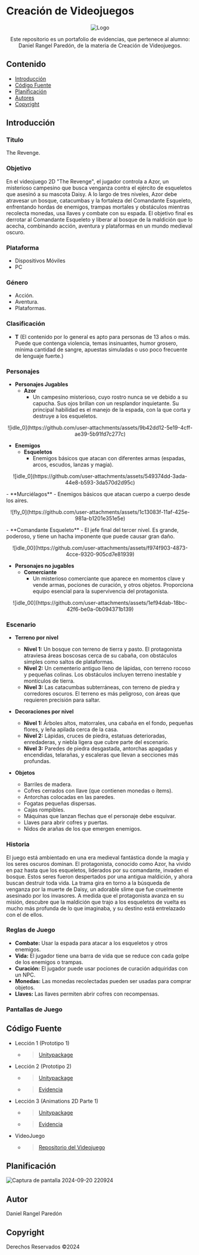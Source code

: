 # Creación de Videojuegos
<p align="center">
    <img src="https://github.com/user-attachments/assets/998d46e2-c1af-4dfb-af69-338ebf455b12" alt="Logo">
  <p align="center">
    Este repositorio es un portafolio de evidencias, que pertenece al alumno: Daniel Rangel Paredón, de la materia de Creación de Videojuegos.
  </p>
</p>


## Contenido

- [Introducción](#introducción)
- [Código Fuente](#código-fuente)
- [Planificación](#planificación)
- [Autores](#autores)
- [Copyright](#copyright)


## Introducción

### Titulo
The Revenge.

### Objetivo
En el videojuego 2D "The Revenge", el jugador controla a Azor, un misterioso campesino que busca venganza contra el ejército de esqueletos que asesinó a su mascota Daisy. A lo largo de tres niveles, Azor debe atravesar un bosque, catacumbas y la fortaleza del Comandante Esqueleto, enfrentando hordas de enemigos, trampas mortales y obstáculos mientras recolecta monedas, usa llaves y combate con su espada. El objetivo final es derrotar al Comandante Esqueleto y liberar al bosque de la maldición que lo acecha, combinando acción, aventura y plataformas en un mundo medieval oscuro.

### Plataforma
- Dispositivos Móviles
- PC

### Género
- Acción.
- Aventura.
- Plataformas.

### Clasificación
- **T** (El contenido por lo general es apto para personas de 13 años o más. Puede que contenga violencia, temas insinuantes, humor grosero, mínima cantidad de sangre, apuestas simuladas o uso poco frecuente de lenguaje fuerte.)

### Personajes
- **Personajes Jugables**
    - **Azor**
        - Un campesino misterioso, cuyo rostro nunca se ve debido a su capucha. Sus ojos brillan con un resplandor inquietante. Su principal habilidad es el manejo de la espada, con la que corta y destruye a los esqueletos.
<p align="center">
    ![idle_0](https://github.com/user-attachments/assets/9b42dd12-5e19-4cff-ae39-5b91fd7c277c)
</p>

- **Enemigos**
    - **Esqueletos**
        - Enemigos básicos que atacan con diferentes armas (espadas, arcos, escudos, lanzas y magia).
<p align="center">
    ![idle_0](https://github.com/user-attachments/assets/549374dd-3ada-44e8-b593-3da570d2d95c)
</p>
    - **Murciélagos**
        - Enemigos básicos que atacan cuerpo a cuerpo desde los aires.
<p align="center">
    ![fly_0](https://github.com/user-attachments/assets/1c13083f-11af-425e-981a-b1201e351e5e)
</p>
    - **Comandante Esqueleto**
        - El jefe final del tercer nivel. Es grande, poderoso, y tiene un hacha imponente que puede causar gran daño.
<p align="center">
    ![idle_00](https://github.com/user-attachments/assets/f974f903-4873-4cce-9320-905cd7e81939)
</p>

- **Personajes no jugables**
    - **Comerciante**
        - Un misterioso comerciante que aparece en momentos clave y vende armas, pociones de curación, y otros objetos. Proporciona equipo esencial para la supervivencia del protagonista.
<p align="center">
    ![idle_00](https://github.com/user-attachments/assets/1ef94dab-18bc-42f6-be0a-0b094371b139)
</p>

### Escenario
- **Terreno por nivel**
    - **Nivel 1:** Un bosque con terreno de tierra y pasto. El protagonista atraviesa áreas boscosas cerca de su cabaña, con obstáculos simples como saltos de plataformas.
    - **Nivel 2:** Un cementerio antiguo lleno de lápidas, con terreno rocoso y pequeñas colinas. Los obstáculos incluyen terreno inestable y montículos de tierra.
    - **Nivel 3:** Las catacumbas subterráneas, con terreno de piedra y corredores oscuros. El terreno es más peligroso, con áreas que requieren precisión para saltar.

- **Decoraciones por nivel**
    - **Nivel 1:** Árboles altos, matorrales, una cabaña en el fondo, pequeñas flores, y leña apilada cerca de la casa.
    - **Nivel 2:** Lápidas, cruces de piedra, estatuas deterioradas, enredaderas, y niebla ligera que cubre parte del escenario.
    - **Nivel 3:** Paredes de piedra desgastada, antorchas apagadas y encendidas, telarañas, y escaleras que llevan a secciones más profundas.

- **Objetos**
    - Barriles de madera.
    - Cofres cerrados con llave (que contienen monedas o ítems).
    - Antorchas colocadas en las paredes.
    - Fogatas pequeñas dispersas.
    - Cajas rompibles.
    - Máquinas que lanzan flechas que el personaje debe esquivar.
    - Llaves para abrir cofres y puertas.
    - Nidos de arañas de los que emergen enemigos.

### Historia
El juego está ambientado en una era medieval fantástica donde la magia y los seres oscuros dominan. El protagonista, conocido como Azor, ha vivido en paz hasta que los esqueletos, liderados por su comandante, invaden el bosque. Estos seres fueron despertados por una antigua maldición, y ahora buscan destruir toda vida. La trama gira en torno a la búsqueda de venganza por la muerte de Daisy, un adorable slime que fue cruelmente asesinado por los invasores. A medida que el protagonista avanza en su misión, descubre que la maldición que trajo a los esqueletos de vuelta es mucho más profunda de lo que imaginaba, y su destino está entrelazado con el de ellos.

### Reglas de Juego
- **Combate:** Usar la espada para atacar a los esqueletos y otros enemigos.
- **Vida:** El jugador tiene una barra de vida que se reduce con cada golpe de los enemigos o trampas.
- **Curación:** El jugador puede usar pociones de curación adquiridas con un NPC.
- **Monedas:** Las monedas recolectadas pueden ser usadas para comprar objetos.
- **Llaves:** Las llaves permiten abrir cofres con recompensas.

### Pantallas de Juego


## Código Fuente

* Lección 1 (Prototipo 1)
  * > [Unitypackage](https://github.com/DANNYLOOL/Portafolio-Creacion_de_videojuegos/blob/main/Prototipo1/Prototipo1.unitypackage)
* Lección 2 (Prototipo 2)
  * > [Unitypackage](https://github.com/DANNYLOOL/Portafolio-Creacion_de_videojuegos/blob/main/Prototipo2/Prototipo2.unitypackage)
  * > [Evidencia](https://github.com/DANNYLOOL/Portafolio-Creacion_de_videojuegos/blob/main/Prototipo2/Evidencia_Prototipo2.pdf)
* Lección 3 (Animations 2D Parte 1)
  * > [Unitypackage](https://github.com/DANNYLOOL/Portafolio-Creacion_de_videojuegos/blob/main/Animations_2D_Parte1/Animations_2D_Parte1.unitypackage)
  * > [Evidencia](https://github.com/DANNYLOOL/Portafolio-Creacion_de_videojuegos/blob/main/Animations_2D_Parte1/Evidencia_Animations_2D_Parte1.pdf)
* VideoJuego
  * > [Repositorio del Videojuego](https://github.com/DANNYLOOL/The_Revenge-Game2D)


## Planificación

![Captura de pantalla 2024-09-20 220924](https://github.com/user-attachments/assets/8c6991de-5407-4f88-bb6d-f8523514bb99)


## Autor
Daniel Rangel Paredón

## Copyright
Derechos Reservados ©2024

